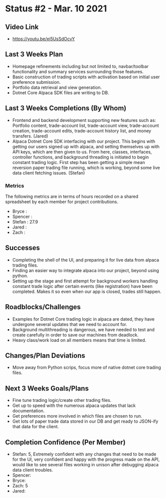 # Status #2 - Mar. 10 2021

## Video Link
- https://youtu.be/ej5UsSdOcvY

## Last 3 Weeks Plan

- Homepage refinements including but not limited to, navbar/toolbar functionality and summary services surrounding those features.
- Basic construction of trading scripts with activation based on initial user preference submission.
- Portfolio data retrieval and view generation.
- Dotnet Core Alpaca SDK files are writing to DB.

## Last 3 Weeks Completions (By Whom)
- Frontend and backend development supporting new features such as: Portfolio content, trade-account list, trade-account view, trade-account creation, trade-account edits, trade-account history list, and money transfers. (Jared)
- Alpaca Dotnet Core SDK interfacing with our project. This begins with getting our users signed up with alpaca, and setting themselves up with API keys, which are then given to us. From here, classes, interfaces, controller functions, and background threading is initiated to begin constant trading logic. First step has been getting a simple mean reversion paper trading file running, which is working, beyond some live data client fetching issues. (Stefan)

### Metrics

The following metrics are in terms of hours recorded on a shared spreadsheet by each member for project contributions.

- Bryce : 
- Spencer : 
- Stefan : 27.9
- Jared : 
- Zach : 

## Successes
- Completing the shell of the UI, and preparing it for live data from alpaca trading files.
- Finding an easier way to integrate alpaca into our project, beyond using python.
- Setting up the stage and first attempt for background workers handling constant trade logic after certain events (like registration) have been completed. Makes it so even when our app is closed, trades still happen.

## Roadblocks/Challenges
- Examples for Dotnet Core trading logic in alpaca are dated, they have undergone several updates that we need to account for.
- Background multithreading is dangerous, we have needed to test and create carefully in order to save our machines from deadlock.
- Heavy class/work load on all members means that time is limited.

## Changes/Plan Deviations
- Move away from Python scrips, focus more of native dotnet core trading files.

## Next 3 Weeks Goals/Plans
- Fine tune trading logic/create other trading files.
- Get up to speed with the numerous alpaca updates that lack documentation.
- Get preferences more involved in which files are chosen to run.
- Get lots of paper trade data stored in our DB and get ready to JSON-ify that data for the client.

## Completion Confidence (Per Member)
- Stefan: 5, Extremely confident with any changes that need to be made for the UI, very confident and happy with the progress made on the API, would like to see several files working in unison after debugging alpaca data client troubles. 
- Spencer:
- Bryce:
- Zach: 5 
- Jared: 
